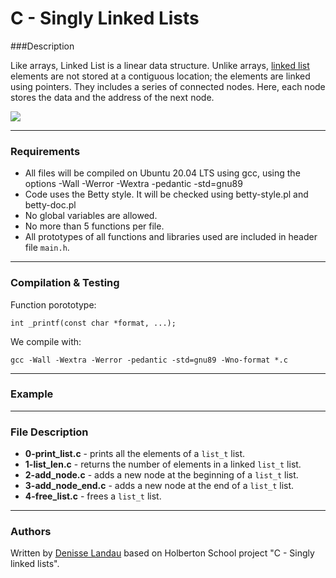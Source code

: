 # C - Singly Linked Lists

###Description

Like arrays, Linked List is a linear data structure. Unlike arrays, [linked list](https://www.geeksforgeeks.org/linked-list-set-1-introduction/) elements are not stored at a contiguous location; the elements are linked using pointers. They includes a series of connected nodes. Here, each node stores the data and the address of the next node.

![](https://media.geeksforgeeks.org/wp-content/cdn-uploads/gq/2013/03/Linkedlist.png)

---

### Requirements

- All files will be compiled on Ubuntu 20.04 LTS using gcc, using the options -Wall -Werror -Wextra -pedantic -std=gnu89
- Code uses the Betty style. It will be checked using betty-style.pl and betty-doc.pl
- No global variables are allowed.
- No more than 5 functions per file.
- All prototypes of all functions and libraries used are included in header file ``main.h``.
---

### Compilation & Testing

Function porototype:

	int _printf(const char *format, ...);

We compile with:

	gcc -Wall -Wextra -Werror -pedantic -std=gnu89 -Wno-format *.c
---
### Example

---
### File Description

- **0-print_list.c** - prints all the elements of a ``list_t`` list.
- **1-list_len.c** - returns the number of elements in a linked ``list_t`` list.
- **2-add_node.c** - adds a new node at the beginning of a ``list_t`` list.
- **3-add_node_end.c** - adds a new node at the end of a ``list_t`` list.
- **4-free_list.c** - frees a ``list_t`` list.
---
### Authors

Written by [Denisse Landau](https://www.linkedin.com/in/denisse-l-5844a5140/ "Denisse Landau") based on Holberton School project "C - Singly linked lists".
